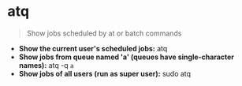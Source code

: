 # atq
> Show jobs scheduled by at or batch commands
- **Show the current user's scheduled jobs:**
atq
- **Show jobs from queue named 'a' (queues have single-character names):**
atq -q `a`
- **Show jobs of all users (run as super user):**
sudo atq
